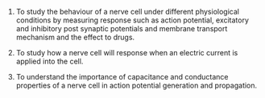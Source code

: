 

1. To study the behaviour of a nerve cell under different physiological conditions by measuring response such as action potential, excitatory   and inhibitory post synaptic potentials and membrane transport mechanism and the effect to drugs.


2. To study how a nerve cell will response when an electric current is applied into the cell.


3. To understand the importance of capacitance and conductance properties of a nerve cell in action potential generation and propagation.
     
